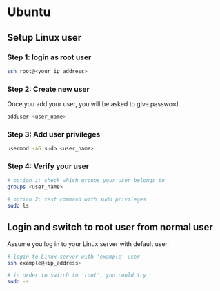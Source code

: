 # Ubuntu 

## Setup Linux user 

### Step 1: login as root user 

```bash
ssh root@<your_ip_address> 
```

### Step 2: Create new user 
Once you add your user, you will be asked to give password.

```bash
adduser <user_name>
```

### Step 3: Add user privileges

```bash
usermod -aG sudo <user_name>
```

### Step 4: Verify your user 

```bash
# option 1: check which groups your user belongs to
groups <user_name> 

# option 2: test command with sudo privileges
sudo ls 
```

## Login and switch to root user from normal user 

Assume you log in to your Linux server with default user. 

```bash 
# login to Linux server with 'example' user
ssh example@<ip_address> 

# in order to switch to 'root', you could try
sudo -s 
```